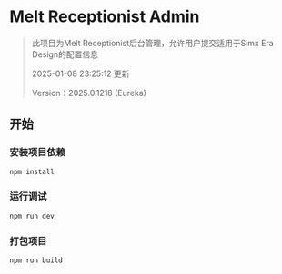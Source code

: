 # Melt Receptionist Admin

> 此项目为Melt Receptionist后台管理，允许用户提交适用于Simx Era Design的配置信息
> 
> 2025-01-08 23:25:12 更新
> 
> Version：2025.0.1218 (Eureka)

## 开始

### 安装项目依赖

```sh
npm install
```

### 运行调试

```sh
npm run dev
```

### 打包项目

```sh
npm run build
```
